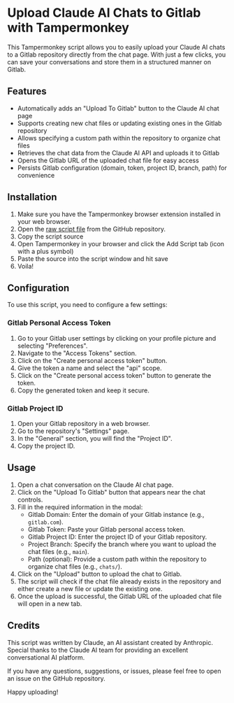 # Upload Claude AI Chats to Gitlab with Tampermonkey

This Tampermonkey script allows you to easily upload your Claude AI chats to a Gitlab repository directly from the chat page. With just a few clicks, you can save your conversations and store them in a structured manner on Gitlab.

## Features

- Automatically adds an "Upload To Gitlab" button to the Claude AI chat page
- Supports creating new chat files or updating existing ones in the Gitlab repository
- Allows specifying a custom path within the repository to organize chat files
- Retrieves the chat data from the Claude AI API and uploads it to Gitlab
- Opens the Gitlab URL of the uploaded chat file for easy access
- Persists Gitlab configuration (domain, token, project ID, branch, path) for convenience

## Installation

1. Make sure you have the Tampermonkey browser extension installed in your web browser.
2. Open the [raw script file](https://raw.githubusercontent.com/username/repo/main/upload-claude-ai-chats-to-gitlab.user.js) from the GitHub repository.
3. Copy the script source
1. Open Tampermonkey in your browser and click the Add Script tab (icon with a plus symbol)
1. Paste the source into the script window and hit save
1. Voila!

## Configuration

To use this script, you need to configure a few settings:

### Gitlab Personal Access Token

1. Go to your Gitlab user settings by clicking on your profile picture and selecting "Preferences".
2. Navigate to the "Access Tokens" section.
3. Click on the "Create personal access token" button.
4. Give the token a name and select the "api" scope.
5. Click on the "Create personal access token" button to generate the token.
6. Copy the generated token and keep it secure.

### Gitlab Project ID

1. Open your Gitlab repository in a web browser.
2. Go to the repository's "Settings" page.
3. In the "General" section, you will find the "Project ID".
4. Copy the project ID.

## Usage

1. Open a chat conversation on the Claude AI chat page.
2. Click on the "Upload To Gitlab" button that appears near the chat controls.
3. Fill in the required information in the modal:
   - Gitlab Domain: Enter the domain of your Gitlab instance (e.g., `gitlab.com`).
   - Gitlab Token: Paste your Gitlab personal access token.
   - Gitlab Project ID: Enter the project ID of your Gitlab repository.
   - Project Branch: Specify the branch where you want to upload the chat files (e.g., `main`).
   - Path (optional): Provide a custom path within the repository to organize chat files (e.g., `chats/`).
4. Click on the "Upload" button to upload the chat to Gitlab.
5. The script will check if the chat file already exists in the repository and either create a new file or update the existing one.
6. Once the upload is successful, the Gitlab URL of the uploaded chat file will open in a new tab.

## Credits

This script was written by Claude, an AI assistant created by Anthropic. Special thanks to the Claude AI team for providing an excellent conversational AI platform.

If you have any questions, suggestions, or issues, please feel free to open an issue on the GitHub repository.

Happy uploading!

